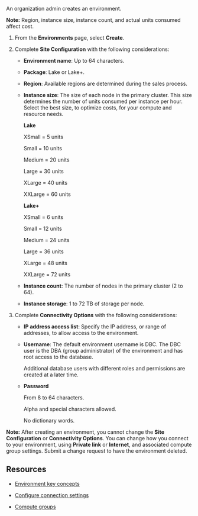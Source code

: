 
An organization admin creates an environment.

**Note:** Region, instance size, instance count, and actual units consumed affect cost.

1.  From the **Environments** page, select **Create**.

1.  Complete **Site Configuration** with the following considerations:

    -   **Environment name**: Up to 64 characters.

    -   **Package**: Lake or Lake+.

    -   **Region**: Available regions are determined during the sales process.

    -   **Instance size**: The size of each node in the primary cluster. This size determines the number of units consumed per instance per hour. Select the best size, to optimize costs, for your compute and resource needs.

        **Lake**

        XSmall = 5 units

        Small = 10 units

        Medium = 20 units

        Large = 30 units

        XLarge = 40 units

        XXLarge = 60 units

        **Lake+**

        XSmall = 6 units

        Small = 12 units

        Medium = 24 units

        Large = 36 units

        XLarge = 48 units

        XXLarge = 72 units

    -   **Instance count**: The number of nodes in the primary cluster (2 to 64).

    -   **Instance storage**: 1 to 72 TB of storage per node.

1.  Complete **Connectivity Options** with the following considerations:

    -   **IP address access list**: Specify the IP address, or range of addresses, to allow access to the environment.

    -   **Username**: The default environment username is DBC. The DBC user is the DBA (group administrator) of the environment and has root access to the database.

        Additional database users with different roles and permissions are created at a later time.

    -   **Password**

        From 8 to 64 characters.

        Alpha and special characters allowed.

        No dictionary words.


**Note:** After creating an environment, you cannot change the **Site Configuration** or **Connectivity Options**. You can change how you connect to your environment, using **Private link** or **Internet**, and associated compute group settings. Submit a change request to have the environment deleted.

## Resources


-   [Environment key concepts](nmr1658424425362.md)

-   [Configure connection settings](laq1640280582810.md)

-   [Compute groups](mqu1640280532737.md)


